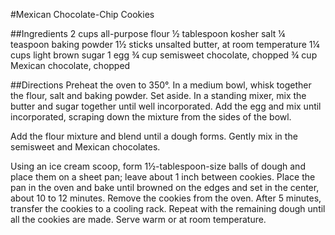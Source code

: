 #Mexican Chocolate-Chip Cookies

##Ingredients
2 cups all-purpose flour
½ tablespoon kosher salt
¼ teaspoon baking powder
1½ sticks unsalted butter, at room temperature
1¼ cups light brown sugar
1 egg
¾ cup semisweet chocolate, chopped
¾ cup Mexican chocolate, chopped

##Directions
Preheat the oven to 350°. In a medium bowl, whisk together the flour, salt and baking powder. Set aside. In a standing mixer, mix the butter and sugar together until well incorporated. Add the egg and mix until incorporated, scraping down the mixture from the sides of the bowl.

Add the flour mixture and blend until a dough forms. Gently mix in the semisweet and Mexican chocolates.

Using an ice cream scoop, form 1½-tablespoon-size balls of dough and place them on a sheet pan; leave about 1 inch between cookies. Place the pan in the oven and bake until browned on the edges and set in the center, about 10 to 12 minutes. Remove the cookies from the oven. After 5 minutes, transfer the cookies to a cooling rack. Repeat with the remaining dough until all the cookies are made. Serve warm or at room temperature.

